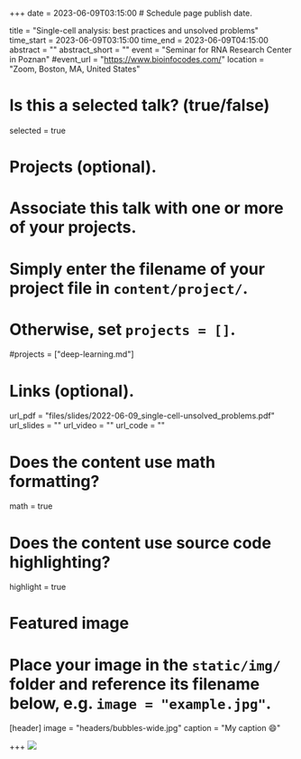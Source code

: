 +++
date = 2023-06-09T03:15:00  # Schedule page publish date.

title = "Single-cell analysis: best practices and unsolved problems"
time_start = 2023-06-09T03:15:00
time_end = 2023-06-09T04:15:00
abstract = ""
abstract_short = ""
event = "Seminar for RNA Research Center in Poznan"
#event_url = "https://www.bioinfocodes.com/"
location = "Zoom, Boston, MA, United States"

# Is this a selected talk? (true/false)
selected = true

# Projects (optional).
#   Associate this talk with one or more of your projects.
#   Simply enter the filename of your project file in `content/project/`.
#   Otherwise, set `projects = []`.
#projects = ["deep-learning.md"]

# Links (optional).
url_pdf = "files/slides/2022-06-09_single-cell-unsolved_problems.pdf"
url_slides = ""
url_video = ""
url_code = ""

# Does the content use math formatting?
math = true

# Does the content use source code highlighting?
highlight = true

# Featured image
# Place your image in the `static/img/` folder and reference its filename below, e.g. `image = "example.jpg"`.
[header]
image = "headers/bubbles-wide.jpg"
caption = "My caption :smile:"

+++
![](/img/poland_talk.jpeg)
